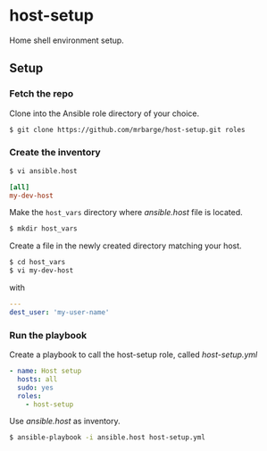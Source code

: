 host-setup
==========

Home shell environment setup.

## Setup

### Fetch the repo

Clone into the Ansible role directory of your choice.

```bash
$ git clone https://github.com/mrbarge/host-setup.git roles
```

### Create the inventory

```bash
$ vi ansible.host
```

```ini
[all]
my-dev-host 
```

Make the `host_vars` directory where *ansible.host* file is located.

```bash
$ mkdir host_vars
```

Create a file in the newly created directory matching your host.

```bash
$ cd host_vars
$ vi my-dev-host
```

with

```yaml
---
dest_user: 'my-user-name'
```

### Run the playbook

Create a playbook to call the host-setup role, called *host-setup.yml*

```yml
- name: Host setup
  hosts: all
  sudo: yes
  roles:
    - host-setup
```

Use *ansible.host* as inventory. 

```bash
$ ansible-playbook -i ansible.host host-setup.yml
```

